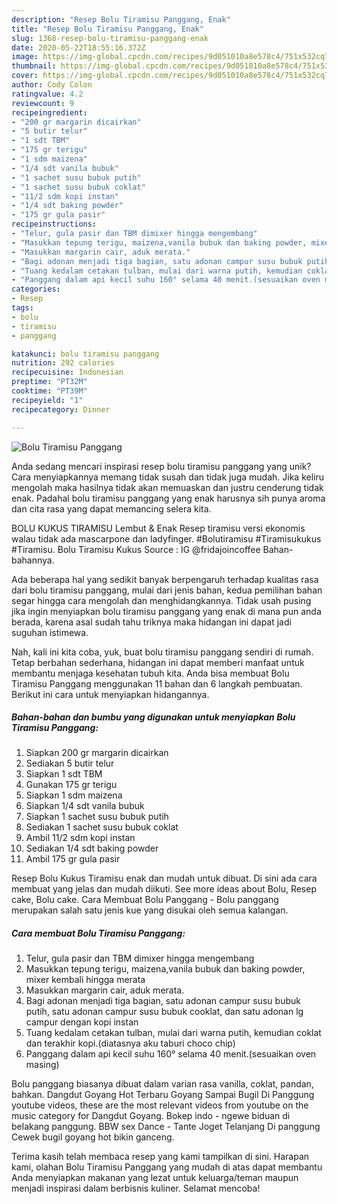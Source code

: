 ```yaml
---
description: "Resep Bolu Tiramisu Panggang, Enak"
title: "Resep Bolu Tiramisu Panggang, Enak"
slug: 1368-resep-bolu-tiramisu-panggang-enak
date: 2020-05-22T18:55:16.372Z
image: https://img-global.cpcdn.com/recipes/9d051010a8e578c4/751x532cq70/bolu-tiramisu-panggang-foto-resep-utama.jpg
thumbnail: https://img-global.cpcdn.com/recipes/9d051010a8e578c4/751x532cq70/bolu-tiramisu-panggang-foto-resep-utama.jpg
cover: https://img-global.cpcdn.com/recipes/9d051010a8e578c4/751x532cq70/bolu-tiramisu-panggang-foto-resep-utama.jpg
author: Cody Colon
ratingvalue: 4.2
reviewcount: 9
recipeingredient:
- "200 gr margarin dicairkan"
- "5 butir telur"
- "1 sdt TBM"
- "175 gr terigu"
- "1 sdm maizena"
- "1/4 sdt vanila bubuk"
- "1 sachet susu bubuk putih"
- "1 sachet susu bubuk coklat"
- "11/2 sdm kopi instan"
- "1/4 sdt baking powder"
- "175 gr gula pasir"
recipeinstructions:
- "Telur, gula pasir dan TBM dimixer hingga mengembang"
- "Masukkan tepung terigu, maizena,vanila bubuk dan baking powder, mixer kembali hingga merata"
- "Masukkan margarin cair, aduk merata."
- "Bagi adonan menjadi tiga bagian, satu adonan campur susu bubuk putih, satu adonan campur susu bubuk cooklat, dan satu adonan lg campur dengan kopi instan"
- "Tuang kedalam cetakan tulban, mulai dari warna putih, kemudian coklat dan terakhir kopi.(diatasnya aku taburi choco chip)"
- "Panggang dalam api kecil suhu 160° selama 40 menit.(sesuaikan oven masing)"
categories:
- Resep
tags:
- bolu
- tiramisu
- panggang

katakunci: bolu tiramisu panggang 
nutrition: 292 calories
recipecuisine: Indonesian
preptime: "PT32M"
cooktime: "PT39M"
recipeyield: "1"
recipecategory: Dinner

---
```



![Bolu Tiramisu Panggang](https://img-global.cpcdn.com/recipes/9d051010a8e578c4/751x532cq70/bolu-tiramisu-panggang-foto-resep-utama.jpg)

Anda sedang mencari inspirasi resep bolu tiramisu panggang yang unik? Cara menyiapkannya memang tidak susah dan tidak juga mudah. Jika keliru mengolah maka hasilnya tidak akan memuaskan dan justru cenderung tidak enak. Padahal bolu tiramisu panggang yang enak harusnya sih punya aroma dan cita rasa yang dapat memancing selera kita.

BOLU KUKUS TIRAMISU Lembut &amp; Enak Resep tiramisu versi ekonomis walau tidak ada mascarpone dan ladyfinger. #Bolutiramisu #Tiramisukukus #Tiramisu. Bolu Tiramisu Kukus Source : IG @fridajoincoffee Bahan-bahannya.

Ada beberapa hal yang sedikit banyak berpengaruh terhadap kualitas rasa dari bolu tiramisu panggang, mulai dari jenis bahan, kedua pemilihan bahan segar hingga cara mengolah dan menghidangkannya. Tidak usah pusing jika ingin menyiapkan bolu tiramisu panggang yang enak di mana pun anda berada, karena asal sudah tahu triknya maka hidangan ini dapat jadi suguhan istimewa.


Nah, kali ini kita coba, yuk, buat bolu tiramisu panggang sendiri di rumah. Tetap berbahan sederhana, hidangan ini dapat memberi manfaat untuk membantu menjaga kesehatan tubuh kita. Anda bisa membuat Bolu Tiramisu Panggang menggunakan 11 bahan dan 6 langkah pembuatan. Berikut ini cara untuk menyiapkan hidangannya.

<!--inarticleads1-->

##### Bahan-bahan dan bumbu yang digunakan untuk menyiapkan Bolu Tiramisu Panggang:

1. Siapkan 200 gr margarin dicairkan
1. Sediakan 5 butir telur
1. Siapkan 1 sdt TBM
1. Gunakan 175 gr terigu
1. Siapkan 1 sdm maizena
1. Siapkan 1/4 sdt vanila bubuk
1. Siapkan 1 sachet susu bubuk putih
1. Sediakan 1 sachet susu bubuk coklat
1. Ambil 11/2 sdm kopi instan
1. Sediakan 1/4 sdt baking powder
1. Ambil 175 gr gula pasir


Resep Bolu Kukus Tiramisu enak dan mudah untuk dibuat. Di sini ada cara membuat yang jelas dan mudah diikuti. See more ideas about Bolu, Resep cake, Bolu cake. Cara Membuat Bolu Panggang - Bolu panggang merupakan salah satu jenis kue yang disukai oleh semua kalangan. 

<!--inarticleads2-->

##### Cara membuat Bolu Tiramisu Panggang:

1. Telur, gula pasir dan TBM dimixer hingga mengembang
1. Masukkan tepung terigu, maizena,vanila bubuk dan baking powder, mixer kembali hingga merata
1. Masukkan margarin cair, aduk merata.
1. Bagi adonan menjadi tiga bagian, satu adonan campur susu bubuk putih, satu adonan campur susu bubuk cooklat, dan satu adonan lg campur dengan kopi instan
1. Tuang kedalam cetakan tulban, mulai dari warna putih, kemudian coklat dan terakhir kopi.(diatasnya aku taburi choco chip)
1. Panggang dalam api kecil suhu 160° selama 40 menit.(sesuaikan oven masing)


Bolu panggang biasanya dibuat dalam varian rasa vanilla, coklat, pandan, bahkan. Dangdut Goyang Hot Terbaru Goyang Sampai Bugil Di Panggung youtube videos, these are the most relevant videos from youtube on the music category for Dangdut Goyang. Bokep indo - ngewe biduan di belakang panggung. BBW sex Dance - Tante Joget Telanjang Di panggung Cewek bugil goyang hot bikin ganceng. 

Terima kasih telah membaca resep yang kami tampilkan di sini. Harapan kami, olahan Bolu Tiramisu Panggang yang mudah di atas dapat membantu Anda menyiapkan makanan yang lezat untuk keluarga/teman maupun menjadi inspirasi dalam berbisnis kuliner. Selamat mencoba!
